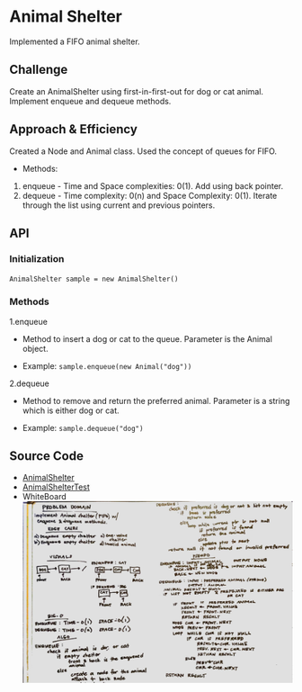 # Animal Shelter
Implemented a FIFO animal shelter.

## Challenge
Create an AnimalShelter using first-in-first-out for dog or cat animal. Implement enqueue and dequeue methods.
## Approach & Efficiency
Created a Node and Animal class. Used the concept of queues for FIFO. 
* Methods:

1. enqueue - Time and Space complexities: 0(1). Add using back pointer.
2. dequeue - Time complexity: 0(n) and Space Complexity: 0(1). Iterate through the list using current and previous pointers.

## API
### Initialization
`AnimalShelter sample = new AnimalShelter()`
### Methods

1.enqueue
* Method to insert a dog or cat to the queue. Parameter is the Animal object.

* Example: `sample.enqueue(new Animal("dog"))`

2.dequeue
* Method to remove and return the preferred animal. Parameter is a string which is either dog or cat.

* Example: `sample.dequeue("dog")`

## Source Code
* [AnimalShelter](./src/main/java/fifoAnimalShelter/AnimalShelter.java)
* [AnimalShelterTest](./src/test/java/fifoAnimalShelter/AnimalShelterTest.java)
* WhiteBoard
![alt fifo_animal_shelter](../../challenges-401/assets/fifo_animal_shelter.jpg)